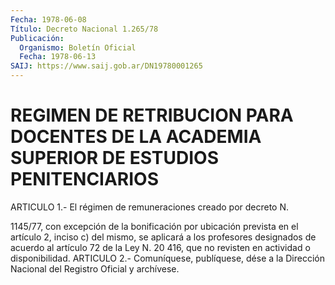 ```yaml
---
Fecha: 1978-06-08
Título: Decreto Nacional 1.265/78
Publicación:
  Organismo: Boletín Oficial
  Fecha: 1978-06-13
SAIJ: https://www.saij.gob.ar/DN19780001265
---
```

# REGIMEN DE RETRIBUCION PARA DOCENTES DE LA ACADEMIA SUPERIOR DE ESTUDIOS PENITENCIARIOS

<a id="1"></a>
ARTICULO 1.- El régimen de remuneraciones creado por decreto N.

1145/77,  con  excepción  de la bonificación por ubicación prevista en  el  artículo  2,  inciso  c)  del  mismo,  se  aplicará  a  los profesores designados de acuerdo  al  artículo  72  de la Ley N. 20 416,  que  no revisten en actividad o disponibilidad. ARTICULO  2.- Comuníquese,  publíquese, dése a la Dirección Nacional del Registro Oficial y archívese.